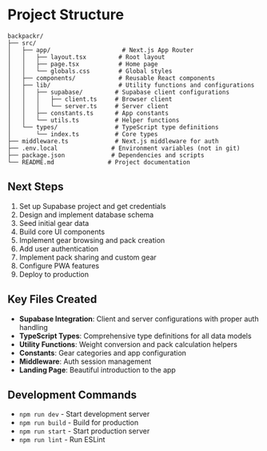 # Project Structure

```
backpackr/
├── src/
│   ├── app/                    # Next.js App Router
│   │   ├── layout.tsx         # Root layout
│   │   ├── page.tsx           # Home page
│   │   └── globals.css        # Global styles
│   ├── components/            # Reusable React components
│   ├── lib/                   # Utility functions and configurations
│   │   ├── supabase/         # Supabase client configurations
│   │   │   ├── client.ts     # Browser client
│   │   │   └── server.ts     # Server client
│   │   ├── constants.ts      # App constants
│   │   └── utils.ts          # Helper functions
│   └── types/                # TypeScript type definitions
│       └── index.ts          # Core types
├── middleware.ts             # Next.js middleware for auth
├── .env.local               # Environment variables (not in git)
├── package.json             # Dependencies and scripts
└── README.md               # Project documentation
```

## Next Steps

1. Set up Supabase project and get credentials
2. Design and implement database schema
3. Seed initial gear data
4. Build core UI components
5. Implement gear browsing and pack creation
6. Add user authentication
7. Implement pack sharing and custom gear
8. Configure PWA features
9. Deploy to production

## Key Files Created

- **Supabase Integration**: Client and server configurations with proper auth handling
- **TypeScript Types**: Comprehensive type definitions for all data models
- **Utility Functions**: Weight conversion and pack calculation helpers
- **Constants**: Gear categories and app configuration
- **Middleware**: Auth session management
- **Landing Page**: Beautiful introduction to the app

## Development Commands

- `npm run dev` - Start development server
- `npm run build` - Build for production
- `npm run start` - Start production server
- `npm run lint` - Run ESLint